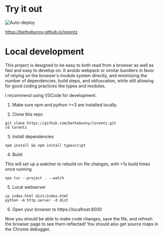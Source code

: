 # Try it out

![Auto-deploy](https://github.com/github/docs/actions/workflows/pages.yml/badge.svg)

https://bethebunny.github.io/lorentz

# Local development

This project is designed to be easy to both read from a browser as well
as fast and easy to develop on. It avoids webpack or similar bundlers in favor
of relying on the browser's module system directly, and minimizing the number
of dependencies, build steps, and obfuscation, while still allowing for
good coding practices like types and modules.

I recommend using VSCode for development.

1. Make sure npm and python >=3 are installed locally.

2. Clone this repo

```
git clone https://github.com/bethebunny/lorentz.git
cd lorentz
```

3. Install dependencies

```
npm install && npm install typescript
```

4. Build 

This will set up a watcher to rebuild on file changes, with <1s build times once running

```
npx tsc --project . --watch
```

5. Local webserver

```
cp index.html dist/index.html
python -m http.server -d dist
```

6. Open your browser to https://localhost:8000

Now you should be able to make code changes, save the file, and refresh the browser page to see them reflected! You should also get source maps in the Chrome debugger.
